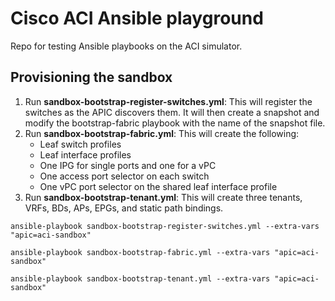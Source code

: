 # Cisco ACI Ansible playground
Repo for testing Ansible playbooks on the ACI simulator.

## Provisioning the sandbox
1. Run __sandbox-bootstrap-register-switches.yml__: This will register the switches as the APIC discovers them. It will then create a snapshot and modify the bootstrap-fabric playbook with the name of the snapshot file.
2. Run __sandbox-bootstrap-fabric.yml__: This will create the following:
    * Leaf switch profiles
    * Leaf interface profiles
    * One IPG for single ports and one for a vPC
    * One access port selector on each switch
    * One vPC port selector on the shared leaf interface profile
3. Run __sandbox-bootstrap-tenant.yml__: This will create three tenants, VRFs, BDs, APs, EPGs, and static path bindings.

```
ansible-playbook sandbox-bootstrap-register-switches.yml --extra-vars "apic=aci-sandbox"

ansible-playbook sandbox-bootstrap-fabric.yml --extra-vars "apic=aci-sandbox"

ansible-playbook sandbox-bootstrap-tenant.yml --extra-vars "apic=aci-sandbox"
```
